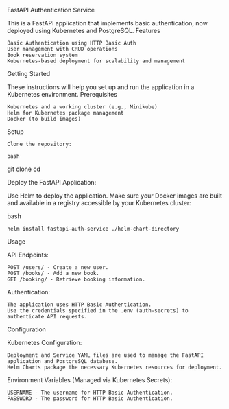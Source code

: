 FastAPI Authentication Service

This is a FastAPI application that implements basic authentication, now deployed using Kubernetes and PostgreSQL.
Features

    Basic Authentication using HTTP Basic Auth
    User management with CRUD operations
    Book reservation system
    Kubernetes-based deployment for scalability and management

Getting Started

These instructions will help you set up and run the application in a Kubernetes environment.
Prerequisites

    Kubernetes and a working cluster (e.g., Minikube)
    Helm for Kubernetes package management
    Docker (to build images)

Setup

    Clone the repository:

    bash

git clone <your-repo-url>
cd <your-repo-directory>

Deploy the FastAPI Application:

Use Helm to deploy the application. Make sure your Docker images are built and available in a registry accessible by your Kubernetes cluster:

bash

    helm install fastapi-auth-service ./helm-chart-directory

Usage

API Endpoints:

    POST /users/ - Create a new user.
    POST /books/ - Add a new book.
    GET /booking/ - Retrieve booking information.

Authentication:

    The application uses HTTP Basic Authentication.
    Use the credentials specified in the .env (auth-secrets) to authenticate API requests.

Configuration

Kubernetes Configuration:

    Deployment and Service YAML files are used to manage the FastAPI application and PostgreSQL database.
    Helm Charts package the necessary Kubernetes resources for deployment.

Environment Variables (Managed via Kubernetes Secrets):

    USERNAME - The username for HTTP Basic Authentication.
    PASSWORD - The password for HTTP Basic Authentication.
